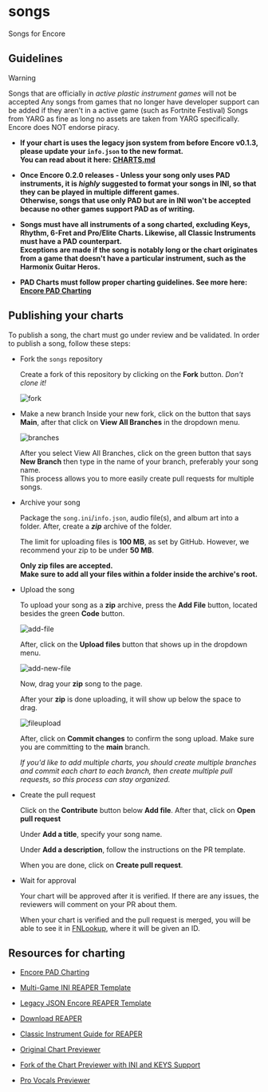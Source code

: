 # songs
Songs for Encore

## Guidelines
> [!WARNING]
> Songs that are officially in *active plastic instrument games* will not be accepted
> Any songs from games that no longer have developer support can be added if they aren't in a active game (such as Fortnite Festival)
> Songs from YARG as fine as long no assets are taken from YARG specifically.
> Encore does NOT endorse piracy.

- **If your chart is uses the legacy json system from before Encore v0.1.3, please update your `info.json` to the new format. <br> You can read about it here: [CHARTS.md](https://github.com/Encore-Developers/Encore/blob/main/CHARTS.md)**

- **Once Encore 0.2.0 releases - Unless your song only uses PAD instruments, it is *highly* suggested to format your songs in INI, so that they can be played in multiple different games. <br> Otherwise, songs that use only PAD but are in INI won't be accepted because no other games support PAD as of writing.**
  
- **Songs must have all instruments of a song charted, excluding Keys, Rhythm, 6-Fret and Pro/Elite Charts. Likewise, all Classic Instruments must have a PAD counterpart. <br> Exceptions are made if the song is notably long or the chart originates from a game that doesn't have a particular instrument, such as the Harmonix Guitar Heros.**
  
- **PAD Charts must follow proper charting guidelines. See more here: [Encore PAD Charting](https://docs.google.com/document/d/1Xqi_IR-FYI-PplGYDTO0HWMW_VGBshPFfFgZkps1tRk/edit?usp=sharing)**

## Publishing your charts
To publish a song, the chart must go under review and be validated.
In order to publish a song, follow these steps:

- Fork the `songs` repository

    Create a fork of this repository by clicking on the **Fork** button. *Don't clone it!*

    ![fork](images/fork.png)

- Make a new branch
    Inside your new fork, click on the button that says **Main**, after that click on **View All Branches** in the dropdown menu. <br>
    
    ![branches](images/selectbranch.png)
  
    After you select View All Branches, click on the green button that says **New Branch** then type in the name of your branch, preferably your song name. <br> This process allows you to more easily create pull requests for multiple songs.
  
- Archive your song
    
    Package the `song.ini`/`info.json`, audio file(s), and album art into a folder. After, create a ***zip*** archive of the folder.

    The limit for uploading files is **100 MB**, as set by GitHub. However, we recommend your zip to be under **50 MB**.

    **Only zip files are accepted. <br> Make sure to add all your files within a folder inside the archive's root.**

- Upload the song

    To upload your song as a **zip** archive, press the **Add File** button, located besides the green **Code** button.

    ![add-file](images/add-file.png)

    After, click on the **Upload files** button that shows up in the dropdown menu.

    ![add-new-file](images/add-new-file.png)

    Now, drag your **zip** song to the page.

    After your **zip** is done uploading, it will show up below the space to drag.

    ![fileupload](images/fileupload.png)

    After, click on **Commit changes** to confirm the song upload. Make sure you are committing to the **main** branch.

    *If you'd like to add multiple charts, you should create multiple branches and commit each chart to each branch, then create multiple pull requests, so this process can stay organized.*

- Create the pull request

    Click on the **Contribute** button below **Add file**. After that, click on **Open pull request**

    Under **Add a title**, specify your song name.

    Under **Add a description**, follow the instructions on the PR template.

    When you are done, click on **Create pull request**.

- Wait for approval

    Your chart will be approved after it is verified. If there are any issues, the reviewers will comment on your PR about them.

    When your chart is verified and the pull request is merged, you will be able to see it in [FNLookup](https://fnlookup.github.io/encore/), where it will be given an ID.
  
## Resources for charting

- [Encore PAD Charting](https://docs.google.com/document/d/1Xqi_IR-FYI-PplGYDTO0HWMW_VGBshPFfFgZkps1tRk/edit?usp=sharing)

- [Multi-Game INI REAPER Template](https://cdn.discordapp.com/attachments/1239998132427948163/1389545032503136317/Multi-Game_Chart_Template.rpp?ex=68854ee8&is=6883fd68&hm=0cd9881212619a3932aa66a79994a5be55802ca5eed76a534a7b7a0948d1e52d&)

- [Legacy JSON Encore REAPER Template](https://github.com/Encore-Developers/songs/raw/main/images/Encore%20Template.zip)

- [Download REAPER](https://www.reaper.fm/download.php)

- [Classic Instrument Guide for REAPER](https://docs.google.com/document/d/1b7KcHJ5uX-jcAjeRTStJRxcEvZ5ohYNOeVvezG03vwA/edit#heading=h.u8vd9w9b6n0y)

- [Original Chart Previewer](https://github.com/NarrikSynthfox/EncorePreviewer)
- [Fork of the Chart Previewer with INI and KEYS Support](https://github.com/WowItsOnlyConnor/EncorePreviewerINI)

- [Pro Vocals Previewer](https://github.com/tposejank/EncoreVocalPreview)
